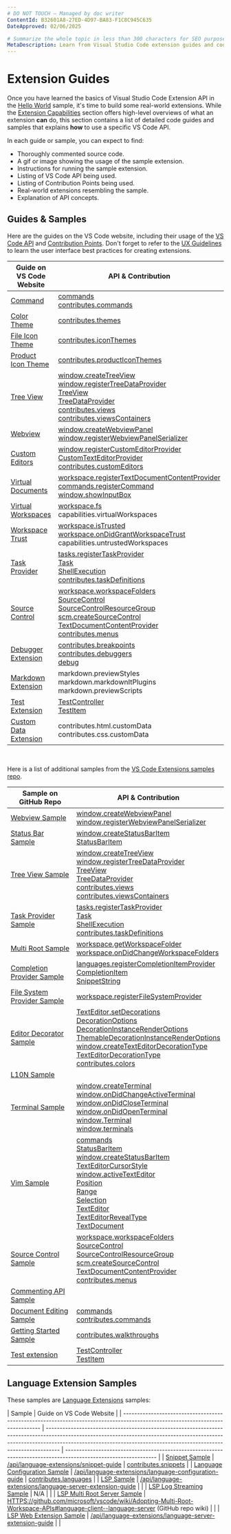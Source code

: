```yaml
---
# DO NOT TOUCH — Managed by doc writer
ContentId: B32601A8-27ED-4D97-BA83-F1C8C945C635
DateApproved: 02/06/2025

# Summarize the whole topic in less than 300 characters for SEO purpose
MetaDescription: Learn from Visual Studio Code extension guides and code samples
---
```


# Extension Guides

Once you have learned the basics of Visual Studio Code Extension API in the
[Hello World](/api/get-started/your-first-extension) sample, it's time to build
some real-world extensions. While the
[Extension Capabilities](/api/extension-capabilities/overview) section offers
high-level overviews of what an extension **can** do, this section contains a
list of detailed code guides and samples that explains **how** to use a specific
VS Code API.

In each guide or sample, you can expect to find:

- Thoroughly commented source code.
- A gif or image showing the usage of the sample extension.
- Instructions for running the sample extension.
- Listing of VS Code API being used.
- Listing of Contribution Points being used.
- Real-world extensions resembling the sample.
- Explanation of API concepts.

## Guides & Samples

Here are the guides on the VS Code website, including their usage of the
[VS Code API](/api/references/vscode-api) and
[Contribution Points](/api/references/contribution-points). Don't forget to
refer to the [UX Guidelines](/api/ux-guidelines/overview) to learn the user
interface best practices for creating extensions.

| Guide on VS Code Website                                                                          | API & Contribution                                                                                                                                                                                                                                                                                                                                                                                                                                                                                                                                                                                                                                                            |
| ------------------------------------------------------------------------------------------------- | ----------------------------------------------------------------------------------------------------------------------------------------------------------------------------------------------------------------------------------------------------------------------------------------------------------------------------------------------------------------------------------------------------------------------------------------------------------------------------------------------------------------------------------------------------------------------------------------------------------------------------------------------------------------------------- |
| [Command](https://code.visualstudio.com/api/extension-guides/command)                             | [commands](https://code.visualstudio.com/api/references/vscode-api#commands)<br>[contributes.commands](https://code.visualstudio.com/api/references/contribution-points#contributes.commands)                                                                                                                                                                                                                                                                                                                                                                                                                                                                                 |
| [Color Theme](https://code.visualstudio.com/api/extension-guides/color-theme)                     | [contributes.themes](https://code.visualstudio.com/api/references/contribution-points#contributes.themes)                                                                                                                                                                                                                                                                                                                                                                                                                                                                                                                                                                     |
| [File Icon Theme](https://code.visualstudio.com/api/extension-guides/file-icon-theme)             | [contributes.iconThemes](https://code.visualstudio.com/api/references/contribution-points#contributes.iconThemes)                                                                                                                                                                                                                                                                                                                                                                                                                                                                                                                                                             |
| [Product Icon Theme](https://code.visualstudio.com/api/extension-guides/product-icon-theme)       | [contributes.productIconThemes](https://code.visualstudio.com/api/references/contribution-points#contributes.productIconThemes)                                                                                                                                                                                                                                                                                                                                                                                                                                                                                                                                               |
| [Tree View](https://code.visualstudio.com/api/extension-guides/tree-view)                         | [window.createTreeView](https://code.visualstudio.com/api/references/vscode-api#window.createTreeView)<br>[window.registerTreeDataProvider](https://code.visualstudio.com/api/references/vscode-api#window.registerTreeDataProvider)<br>[TreeView](https://code.visualstudio.com/api/references/vscode-api#TreeView)<br>[TreeDataProvider](https://code.visualstudio.com/api/references/vscode-api#TreeDataProvider)<br>[contributes.views](https://code.visualstudio.com/api/references/contribution-points#contributes.views)<br>[contributes.viewsContainers](https://code.visualstudio.com/api/references/contribution-points#contributes.viewsContainers)                |
| [Webview](https://code.visualstudio.com/api/extension-guides/webview)                             | [window.createWebviewPanel](https://code.visualstudio.com/api/references/vscode-api#window.createWebviewPanel)<br>[window.registerWebviewPanelSerializer](https://code.visualstudio.com/api/references/vscode-api#window.registerWebviewPanelSerializer)                                                                                                                                                                                                                                                                                                                                                                                                                      |
| [Custom Editors](https://code.visualstudio.com/api/extension-guides/custom-editors)               | [window.registerCustomEditorProvider](https://code.visualstudio.com/api/references/vscode-api#window.registerCustomEditorProvider)<br>[CustomTextEditorProvider](https://code.visualstudio.com/api/references/vscode-api#CustomTextEditorProvider)<br>[contributes.customEditors](https://code.visualstudio.com/api/references/contribution-points#contributes.customEditors)                                                                                                                                                                                                                                                                                                 |
| [Virtual Documents](https://code.visualstudio.com/api/extension-guides/virtual-documents)         | [workspace.registerTextDocumentContentProvider](https://code.visualstudio.com/api/references/vscode-api#workspace.registerTextDocumentContentProvider)<br>[commands.registerCommand](https://code.visualstudio.com/api/references/vscode-api#commands.registerCommand)<br>[window.showInputBox](https://code.visualstudio.com/api/references/vscode-api#window.showInputBox)                                                                                                                                                                                                                                                                                                  |
| [Virtual Workspaces](https://code.visualstudio.com/api/extension-guides/virtual-workspaces)       | [workspace.fs](https://code.visualstudio.com/api/references/vscode-api#workspace.fs)<br>capabilities.virtualWorkspaces                                                                                                                                                                                                                                                                                                                                                                                                                                                                                                                                                        |
| [Workspace Trust](https://code.visualstudio.com/api/extension-guides/workspace-trust)             | [workspace.isTrusted](https://code.visualstudio.com/api/references/vscode-api#workspace.isTrusted)<br>[workspace.onDidGrantWorkspaceTrust](https://code.visualstudio.com/api/references/vscode-api#workspace.onDidGrantWorkspaceTrust)<br>capabilities.untrustedWorkspaces                                                                                                                                                                                                                                                                                                                                                                                                    |
| [Task Provider](https://code.visualstudio.com/api/extension-guides/task-provider)                 | [tasks.registerTaskProvider](https://code.visualstudio.com/api/references/vscode-api#tasks.registerTaskProvider)<br>[Task](https://code.visualstudio.com/api/references/vscode-api#Task)<br>[ShellExecution](https://code.visualstudio.com/api/references/vscode-api#ShellExecution)<br>[contributes.taskDefinitions](https://code.visualstudio.com/api/references/contribution-points#contributes.taskDefinitions)                                                                                                                                                                                                                                                           |
| [Source Control](https://code.visualstudio.com/api/extension-guides/scm-provider)                 | [workspace.workspaceFolders](https://code.visualstudio.com/api/references/vscode-api#workspace.workspaceFolders)<br>[SourceControl](https://code.visualstudio.com/api/references/vscode-api#SourceControl)<br>[SourceControlResourceGroup](https://code.visualstudio.com/api/references/vscode-api#SourceControlResourceGroup)<br>[scm.createSourceControl](https://code.visualstudio.com/api/references/vscode-api#scm.createSourceControl)<br>[TextDocumentContentProvider](https://code.visualstudio.com/api/references/vscode-api#TextDocumentContentProvider)<br>[contributes.menus](https://code.visualstudio.com/api/references/contribution-points#contributes.menus) |
| [Debugger Extension](https://code.visualstudio.com/api/extension-guides/debugger-extension)       | [contributes.breakpoints](https://code.visualstudio.com/api/references/contribution-points#contributes.breakpoints)<br>[contributes.debuggers](https://code.visualstudio.com/api/references/contribution-points#contributes.debuggers)<br>[debug](https://code.visualstudio.com/api/references/vscode-api#debug)                                                                                                                                                                                                                                                                                                                                                              |
| [Markdown Extension](https://code.visualstudio.com/api/extension-guides/markdown-extension)       | markdown.previewStyles<br>markdown.markdownItPlugins<br>markdown.previewScripts                                                                                                                                                                                                                                                                                                                                                                                                                                                                                                                                                                                               |
| [Test Extension](https://code.visualstudio.com/api/extension-guides/testing)                      | [TestController](https://code.visualstudio.com/api/references/vscode-api#TestController)<br>[TestItem](https://code.visualstudio.com/api/references/vscode-api#TestItem)                                                                                                                                                                                                                                                                                                                                                                                                                                                                                                      |
| [Custom Data Extension](https://code.visualstudio.com/api/extension-guides/custom-data-extension) | contributes.html.customData<br>contributes.css.customData                                                                                                                                                                                                                                                                                                                                                                                                                                                                                                                                                                                                                     |

<br>

Here is a list of additional samples from the
[VS Code Extensions samples repo](HTTPS://github.com/microsoft/vscode-extension-samples).

| Sample on GitHub Repo                                                                                              | API & Contribution                                                                                                                                                                                                                                                                                                                                                                                                                                                                                                                                                                                                                                                                                                                                                                                                                                                                                                                                                                                                                                 |
| ------------------------------------------------------------------------------------------------------------------ | -------------------------------------------------------------------------------------------------------------------------------------------------------------------------------------------------------------------------------------------------------------------------------------------------------------------------------------------------------------------------------------------------------------------------------------------------------------------------------------------------------------------------------------------------------------------------------------------------------------------------------------------------------------------------------------------------------------------------------------------------------------------------------------------------------------------------------------------------------------------------------------------------------------------------------------------------------------------------------------------------------------------------------------------------- |
| [Webview Sample](https://github.com/microsoft/vscode-extension-samples/tree/main/webview-sample)                   | [window.createWebviewPanel](https://code.visualstudio.com/api/references/vscode-api#window.createWebviewPanel)<br>[window.registerWebviewPanelSerializer](https://code.visualstudio.com/api/references/vscode-api#window.registerWebviewPanelSerializer)                                                                                                                                                                                                                                                                                                                                                                                                                                                                                                                                                                                                                                                                                                                                                                                           |
| [Status Bar Sample](https://github.com/microsoft/vscode-extension-samples/tree/main/statusbar-sample)              | [window.createStatusBarItem](https://code.visualstudio.com/api/references/vscode-api#window.createStatusBarItem)<br>[StatusBarItem](https://code.visualstudio.com/api/references/vscode-api#StatusBarItem)                                                                                                                                                                                                                                                                                                                                                                                                                                                                                                                                                                                                                                                                                                                                                                                                                                         |
| [Tree View Sample](https://github.com/microsoft/vscode-extension-samples/tree/main/tree-view-sample)               | [window.createTreeView](https://code.visualstudio.com/api/references/vscode-api#window.createTreeView)<br>[window.registerTreeDataProvider](https://code.visualstudio.com/api/references/vscode-api#window.registerTreeDataProvider)<br>[TreeView](https://code.visualstudio.com/api/references/vscode-api#TreeView)<br>[TreeDataProvider](https://code.visualstudio.com/api/references/vscode-api#TreeDataProvider)<br>[contributes.views](https://code.visualstudio.com/api/references/contribution-points#contributes.views)<br>[contributes.viewsContainers](https://code.visualstudio.com/api/references/contribution-points#contributes.viewsContainers)                                                                                                                                                                                                                                                                                                                                                                                     |
| [Task Provider Sample](https://github.com/microsoft/vscode-extension-samples/tree/main/task-provider-sample)       | [tasks.registerTaskProvider](https://code.visualstudio.com/api/references/vscode-api#tasks.registerTaskProvider)<br>[Task](https://code.visualstudio.com/api/references/vscode-api#Task)<br>[ShellExecution](https://code.visualstudio.com/api/references/vscode-api#ShellExecution)<br>[contributes.taskDefinitions](https://code.visualstudio.com/api/references/contribution-points#contributes.taskDefinitions)                                                                                                                                                                                                                                                                                                                                                                                                                                                                                                                                                                                                                                |
| [Multi Root Sample](https://github.com/microsoft/vscode-extension-samples/tree/main/basic-multi-root-sample)       | [workspace.getWorkspaceFolder](https://code.visualstudio.com/api/references/vscode-api#workspace.getWorkspaceFolder)<br>[workspace.onDidChangeWorkspaceFolders](https://code.visualstudio.com/api/references/vscode-api#workspace.onDidChangeWorkspaceFolders)                                                                                                                                                                                                                                                                                                                                                                                                                                                                                                                                                                                                                                                                                                                                                                                     |
| [Completion Provider Sample](https://github.com/microsoft/vscode-extension-samples/tree/main/completions-sample)   | [languages.registerCompletionItemProvider](https://code.visualstudio.com/api/references/vscode-api#languages.registerCompletionItemProvider)<br>[CompletionItem](https://code.visualstudio.com/api/references/vscode-api#CompletionItem)<br>[SnippetString](https://code.visualstudio.com/api/references/vscode-api#SnippetString)                                                                                                                                                                                                                                                                                                                                                                                                                                                                                                                                                                                                                                                                                                                 |
| [File System Provider Sample](https://github.com/microsoft/vscode-extension-samples/tree/main/fsprovider-sample)   | [workspace.registerFileSystemProvider](https://code.visualstudio.com/api/references/vscode-api#workspace.registerFileSystemProvider)                                                                                                                                                                                                                                                                                                                                                                                                                                                                                                                                                                                                                                                                                                                                                                                                                                                                                                               |
| [Editor Decorator Sample](https://github.com/microsoft/vscode-extension-samples/tree/main/decorator-sample)        | [TextEditor.setDecorations](https://code.visualstudio.com/api/references/vscode-api#TextEditor.setDecorations)<br>[DecorationOptions](https://code.visualstudio.com/api/references/vscode-api#DecorationOptions)<br>[DecorationInstanceRenderOptions](https://code.visualstudio.com/api/references/vscode-api#DecorationInstanceRenderOptions)<br>[ThemableDecorationInstanceRenderOptions](https://code.visualstudio.com/api/references/vscode-api#ThemableDecorationInstanceRenderOptions)<br>[window.createTextEditorDecorationType](https://code.visualstudio.com/api/references/vscode-api#window.createTextEditorDecorationType)<br>[TextEditorDecorationType](https://code.visualstudio.com/api/references/vscode-api#TextEditorDecorationType)<br>[contributes.colors](https://code.visualstudio.com/api/references/contribution-points#contributes.colors)                                                                                                                                                                                |
| [L10N Sample](https://github.com/microsoft/vscode-extension-samples/tree/main/l10n-sample)                         |                                                                                                                                                                                                                                                                                                                                                                                                                                                                                                                                                                                                                                                                                                                                                                                                                                                                                                                                                                                                                                                    |
| [Terminal Sample](https://github.com/microsoft/vscode-extension-samples/tree/main/terminal-sample)                 | [window.createTerminal](https://code.visualstudio.com/api/references/vscode-api#window.createTerminal)<br>[window.onDidChangeActiveTerminal](https://code.visualstudio.com/api/references/vscode-api#window.onDidChangeActiveTerminal)<br>[window.onDidCloseTerminal](https://code.visualstudio.com/api/references/vscode-api#window.onDidCloseTerminal)<br>[window.onDidOpenTerminal](https://code.visualstudio.com/api/references/vscode-api#window.onDidOpenTerminal)<br>[window.Terminal](https://code.visualstudio.com/api/references/vscode-api#window.Terminal)<br>[window.terminals](https://code.visualstudio.com/api/references/vscode-api#window.terminals)                                                                                                                                                                                                                                                                                                                                                                             |
| [Vim Sample](https://github.com/microsoft/vscode-extension-samples/tree/main/vim-sample)                           | [commands](https://code.visualstudio.com/api/references/vscode-api#commands)<br>[StatusBarItem](https://code.visualstudio.com/api/references/vscode-api#StatusBarItem)<br>[window.createStatusBarItem](https://code.visualstudio.com/api/references/vscode-api#window.createStatusBarItem)<br>[TextEditorCursorStyle](https://code.visualstudio.com/api/references/vscode-api#TextEditorCursorStyle)<br>[window.activeTextEditor](https://code.visualstudio.com/api/references/vscode-api#window.activeTextEditor)<br>[Position](https://code.visualstudio.com/api/references/vscode-api#Position)<br>[Range](https://code.visualstudio.com/api/references/vscode-api#Range)<br>[Selection](https://code.visualstudio.com/api/references/vscode-api#Selection)<br>[TextEditor](https://code.visualstudio.com/api/references/vscode-api#TextEditor)<br>[TextEditorRevealType](https://code.visualstudio.com/api/references/vscode-api#TextEditorRevealType)<br>[TextDocument](https://code.visualstudio.com/api/references/vscode-api#TextDocument) |
| [Source Control Sample](https://github.com/microsoft/vscode-extension-samples/tree/main/source-control-sample)     | [workspace.workspaceFolders](https://code.visualstudio.com/api/references/vscode-api#workspace.workspaceFolders)<br>[SourceControl](https://code.visualstudio.com/api/references/vscode-api#SourceControl)<br>[SourceControlResourceGroup](https://code.visualstudio.com/api/references/vscode-api#SourceControlResourceGroup)<br>[scm.createSourceControl](https://code.visualstudio.com/api/references/vscode-api#scm.createSourceControl)<br>[TextDocumentContentProvider](https://code.visualstudio.com/api/references/vscode-api#TextDocumentContentProvider)<br>[contributes.menus](https://code.visualstudio.com/api/references/contribution-points#contributes.menus)                                                                                                                                                                                                                                                                                                                                                                      |
| [Commenting API Sample](https://github.com/microsoft/vscode-extension-samples/tree/main/comment-sample)            |                                                                                                                                                                                                                                                                                                                                                                                                                                                                                                                                                                                                                                                                                                                                                                                                                                                                                                                                                                                                                                                    |
| [Document Editing Sample](https://github.com/microsoft/vscode-extension-samples/tree/main/document-editing-sample) | [commands](https://code.visualstudio.com/api/references/vscode-api#commands)<br>[contributes.commands](https://code.visualstudio.com/api/references/contribution-points#contributes.commands)                                                                                                                                                                                                                                                                                                                                                                                                                                                                                                                                                                                                                                                                                                                                                                                                                                                      |
| [Getting Started Sample](https://github.com/microsoft/vscode-extension-samples/tree/main/getting-started-sample)   | [contributes.walkthroughs](https://code.visualstudio.com/api/references/contribution-points#contributes.walkthroughs)                                                                                                                                                                                                                                                                                                                                                                                                                                                                                                                                                                                                                                                                                                                                                                                                                                                                                                                              |
| [Test extension](https://github.com/microsoft/vscode-extension-samples/tree/main/test-provider-sample)             | [TestController](https://code.visualstudio.com/api/references/vscode-api#TestController)<br>[TestItem](https://code.visualstudio.com.azurewebsites.net/api/references/vscode-api#TestItem)                                                                                                                                                                                                                                                                                                                                                                                                                                                                                                                                                                                                                                                                                                                                                                                                                                                         |

## Language Extension Samples

These samples are [Language Extensions](/api/language-extensions/overview)
samples:

| Sample                                                                                                                         | Guide on VS Code Website                                                                                                                                                                                                                        |
| ------------------------------------------------------------------------------------------------------------------------------ | ----------------------------------------------------------------------------------------------------------------------------------------------------------------------------------------------------------------------------------------------- | --------------------------------------------------------------------------------------------------------------- |
| [Snippet Sample](HTTPS://github.com/microsoft/vscode-extension-samples/tree/main/snippet-sample)                               | [/api/language-extensions/snippet-guide](HTTPS://code.visualstudio.com/api/language-extensions/snippet-guide)                                                                                                                                   | [contributes.snippets](HTTPS://code.visualstudio.com/api/references/contribution-points#contributes.snippets)   |
| [Language Configuration Sample](HTTPS://github.com/microsoft/vscode-extension-samples/tree/main/language-configuration-sample) | [/api/language-extensions/language-configuration-guide](HTTPS://code.visualstudio.com/api/language-extensions/language-configuration-guide)                                                                                                     | [contributes.languages](HTTPS://code.visualstudio.com/api/references/contribution-points#contributes.languages) |
| [LSP Sample](HTTPS://github.com/microsoft/vscode-extension-samples/tree/main/lsp-sample)                                       | [/api/language-extensions/language-server-extension-guide](HTTPS://code.visualstudio.com/api/language-extensions/language-server-extension-guide)                                                                                               |                                                                                                                 |
| [LSP Log Streaming Sample](HTTPS://github.com/microsoft/vscode-extension-samples/tree/main/lsp-log-streaming-sample)           | N/A                                                                                                                                                                                                                                             |                                                                                                                 |
| [LSP Multi Root Server Sample](HTTPS://github.com/microsoft/vscode-extension-samples/tree/main/lsp-multi-server-sample)        | [HTTPS://github.com/microsoft/vscode/wiki/Adopting-Multi-Root-Workspace-APIs#language-client--language-server](HTTPS://github.com/microsoft/vscode/wiki/Adopting-Multi-Root-Workspace-APIs#language-client--language-server) (GitHub repo wiki) |                                                                                                                 |
| [LSP Web Extension Sample](HTTPS://github.com/Microsoft/vscode-extension-samples/tree/main/lsp-web-extension-sample)           | [/api/language-extensions/language-server-extension-guide](HTTPS://code.visualstudio.com/api/language-extensions/language-server-extension-guide)                                                                                               |                                                                                                                 |
